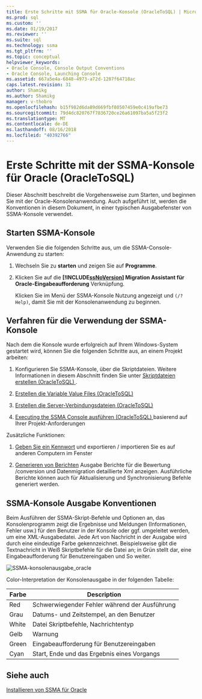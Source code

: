 ```yaml
---
title: Erste Schritte mit SSMA für Oracle-Konsole (OracleToSQL) | Microsoft-Dokumentation
ms.prod: sql
ms.custom: ''
ms.date: 01/19/2017
ms.reviewer: ''
ms.suite: sql
ms.technology: ssma
ms.tgt_pltfrm: ''
ms.topic: conceptual
helpviewer_keywords:
- Oracle Console, Console Output Conventions
- Oracle Console, Launching Console
ms.assetid: 667a5e4a-6848-4973-a72d-1287f64718ac
caps.latest.revision: 31
author: Shamikg
ms.author: Shamikg
manager: v-thobro
ms.openlocfilehash: b15f982d6da89d669fbf80507459e0c419afbe73
ms.sourcegitcommit: 79d4dc820767f7836720ce26a61097ba5a5f23f2
ms.translationtype: MT
ms.contentlocale: de-DE
ms.lasthandoff: 08/16/2018
ms.locfileid: "40392766"
---
```

# <a name="getting-started-with-ssma--for-oracle-console-oracletosql"></a>Erste Schritte mit der SSMA-Konsole für Oracle (OracleToSQL)
Dieser Abschnitt beschreibt die Vorgehensweise zum Starten, und beginnen Sie mit der Oracle-Konsolenanwendung. Auch aufgeführt ist, werden die Konventionen in diesem Dokument, in einer typischen Ausgabefenster von SSMA-Konsole verwendet.  
  
## <a name="launching-ssma-console"></a>Starten SSMA-Konsole  
Verwenden Sie die folgenden Schritte aus, um die SSMA-Console-Anwendung zu starten:  
  
1.  Wechseln Sie zu **starten** und zeigen Sie auf **Programme**.  
  
2.  Klicken Sie auf die  **[!INCLUDE[ssNoVersion](../../includes/ssnoversion-md.md)] Migration Assistant für Oracle-Eingabeaufforderung** Verknüpfung.  
  
    Klicken Sie im Menü der SSMA-Konsole Nutzung angezeigt und `(/? Help)`, damit Sie mit der Konsolenanwendung zu beginnen.  
  
## <a name="procedure-for-using-the-ssma-console"></a>Verfahren für die Verwendung der SSMA-Konsole  
Nach dem die Konsole wurde erfolgreich auf Ihrem Windows-System gestartet wird, können Sie die folgenden Schritte aus, an einem Projekt arbeiten:  
  
1.  Konfigurieren Sie SSMA-Konsole, über die Skriptdateien. Weitere Informationen in diesem Abschnitt finden Sie unter [Skriptdateien erstellen &#40;OracleToSQL&#41; ](../../ssma/oracle/creating-script-files-oracletosql.md) .  
  
2.  [Erstellen die Variable Value Files &#40;OracleToSQL&#41;](../../ssma/oracle/creating-variable-value-files-oracletosql.md)  
  
3.  [Erstellen die Server-Verbindungsdateien &#40;OracleToSQL&#41;](../../ssma/oracle/creating-the-server-connection-files-oracletosql.md)  
  
4.  [Executing the SSMA Console ausführen &#40;OracleToSQL&#41; ](../../ssma/oracle/executing-the-ssma-console-oracletosql.md) basierend auf Ihrer Projekt-Anforderungen  
  
Zusätzliche Funktionen:  
  
1.  [Geben Sie ein Kennwort](managing-passwords-oracletosql.md) und exportieren / importieren Sie es auf anderen Computern im Fenster  
  
2.  [Generieren von Berichten](generating-reports-oracletosql.md) Ausgabe Berichte für die Bewertung /conversion und Datenmigration detaillierte Xml anzeigen. Ausführliche Berichte können auch für Aktualisierung und Synchronisierung Befehle generiert werden.  
  
## <a name="ssma-console-output-conventions"></a>SSMA-Konsole Ausgabe Konventionen  
Beim Ausführen der SSMA-Skript-Befehle und Optionen an, das Konsolenprogramm zeigt die Ergebnisse und Meldungen (Informationen, Fehler usw.) für den Benutzer in der Konsole oder ggf. umgeleitet werden, um eine XML-Ausgabedatei. Jede Art von Nachricht in der Ausgabe wird durch eine eindeutige Farbe gekennzeichnet. Beispielsweise gibt die Textnachricht in Weiß Skriptbefehle für die Datei an; in Grün stellt dar, eine Eingabeaufforderung für Benutzereingaben und So weiter.  
  
![SSMA-konsolenausgabe_oracle](../../ssma/db2/media/ssmaconsoleoutput_oracle.jpg "SSMA-konsolenausgabe_oracle")  
  
Color-Interpretation der Konsolenausgabe in der folgenden Tabelle:  
  
|Farbe|Description|  
|---------|---------------|  
|Red|Schwerwiegender Fehler während der Ausführung|  
|Grau|Datums- und Zeitstempel, an den Benutzer|  
|White|Datei Skriptbefehle, Nachrichtentyp|  
|Gelb|Warnung|  
|Green|Eingabeaufforderung für Benutzereingaben|  
|Cyan|Start, Ende und das Ergebnis eines Vorgangs|  
  
## <a name="see-also"></a>Siehe auch  
[Installieren von SSMA für Oracle](installing-ssma-for-oracle-oracletosql.md)  
  
